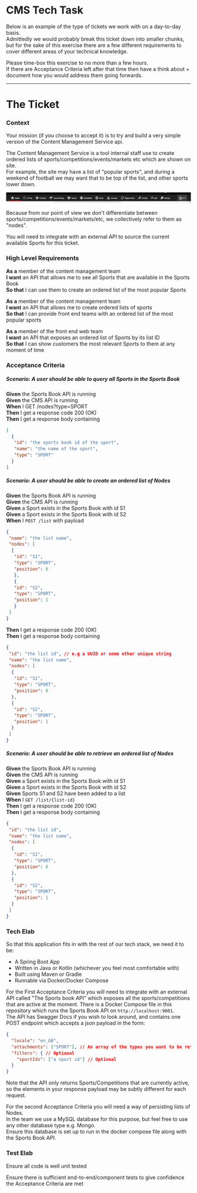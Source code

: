 # CMS Tech Task

Below is an example of the type of tickets we work with on a day-to-day basis.   
Admittedly we would probably break this ticket down into smaller chunks, but for the sake of this exercise there are a few different requirements to cover different areas of your technical knowledge.

Please time-box this exercise to no more than a few hours.   
If there are Acceptance Criteria left after that time then have a think about + document how you would address them going forwards.

----

# The Ticket

### Context

Your mission (if you choose to accept it) is to try and build a very simple version of the Content Management Service api.

The Content Management Service is a tool internal staff use to create ordered lists of sports/competitions/events/markets etc which are shown on site.  
For example, the site may have a list of "popular sports", and during a weekend of football we may want that to be top of the list, and other sports lower down.  

![img.png](img.png)

Because from our point of view we don't differentiate between sports/competitions/events/markets/etc, we collectively refer to them as "nodes".

You will need to integrate with an external API to source the current available Sports for this ticket.

### High Level Requirements

**As a** member of the content management team  
**I want** an API that allows me to see all Sports that are available in the Sports Book  
**So that** I can use them to create an ordered list of the most popular Sports

**As a** member of the content management team  
**I want** an API that allows me to create ordered lists of sports  
**So that** I can provide front end teams with an ordered list of the most popular sports

**As a** member of the front end web team  
**I want** an API that exposes an ordered list of Sports by its list ID  
**So that** I can show customers the most relevant Sports to them at any moment of time

### Acceptance Criteria

##### Scenario: A user should be able to query all Sports in the Sports Book

**Given** the Sports Book API is running  
**Given** the CMS API is running  
**When** I GET /nodes?type=SPORT  
**Then** I get a response code 200 (OK)  
**Then** I get a response body containing
```json
[
  {
   "id": "the sports book id of the sport",
   "name": "the name of the sport",
   "type": "SPORT"
  }
]
```

##### Scenario: A user should be able to create an ordered list of Nodes

**Given** the Sports Book API is running  
**Given** the CMS API is running  
**Given** a Sport exists in the Sports Book with id S1  
**Given** a Sport exists in the Sports Book with id S2  
**When** I `POST /list` with payload
```json
{
 "name": "the list name",
 "nodes": [
  {
   "id": "S1",
   "type": "SPORT",
   "position": 0
   },
   {
   "id": "S2",
   "type": "SPORT",
   "position": 1
   }
 ]
}
```
**Then** I get a response code 200 (OK)  
**Then** I get a response body containing  
```json
{
 "id": "the list id", // e.g a UUID or some other unique string
 "name": "the list name",
 "nodes": [
  {
   "id": "S1",
   "type": "SPORT",
   "position": 0
  },
  {
   "id": "S2",
   "type": "SPORT",
   "position": 1
  }
 ]
}
```

##### Scenario: A user should be able to retrieve an ordered list of Nodes

**Given** the Sports Book API is running  
**Given** the CMS API is running  
**Given** a Sport exists in the Sports Book with id S1  
**Given** a Sport exists in the Sports Book with id S2  
**Given** Sports S1 and S2 have been added to a list  
**When** I `GET /list/{list-id}`  
**Then** I get a response code 200 (OK)  
**Then** I get a response body containing
```json
{
 "id": "the list id",
 "name": "the list name",
 "nodes": [
  {
   "id": "S1",
   "type": "SPORT",
   "position": 0
  },
  {
   "id": "S2",
   "type": "SPORT",
   "position": 1
  }
 ]
}
```

### Tech Elab

So that this application fits in with the rest of our tech stack, we need it to be:
- A Spring Boot App
- Written in Java or Kotlin (whichever you feel most comfortable with)
- Built using Maven or Gradle
- Runnable via Docker/Docker Compose

For the First Acceptance Criteria you will need to integrate with an external API called "The Sports book API" which exposes all the sports/competitions that are active at the moment.
There is a Docker Compose file in this repository which runs the Sports Book API on `http://localhost:9001`.  
The API has Swagger Docs if you wish to look around, and contains one POST endpoint which accepts a json payload in the form:
```json
{
  "locale": "en_GB",
  "attachments": ["SPORT"], // An array of the types you want to be returned in the response e.g. SPORT, COMPETITION
  "filters": { // Optional
    "sportIds": ["a sport id"] // Optional
  }
}
```
Note that the API only returns Sports/Competitions that are currently active, so the elements in your response payload may be subtly different for each request.

For the second Acceptance Criteria you will need a way of persisting lists of Nodes.   
In the team we use a MySQL database for this purpose, but feel free to use any other database type e.g. Mongo.  
Ensure this database is set up to run in the docker compose file along with the Sports Book API.

### Test Elab

Ensure all code is well unit tested

Ensure there is sufficient end-to-end/component tests to give confidence the Acceptance Criteria are met
